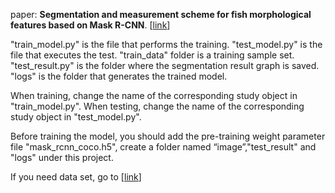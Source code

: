 
paper: **Segmentation and measurement scheme for fish morphological features based on Mask R-CNN**.
[[link](https://www.researchgate.net/publication/338678060_Segmentation_and_Measurement_Scheme_for_Fish_Morphological_Features_Based_on_Mask_R-CNN)]

"train_model.py" is the file that performs the training.
"test_model.py" is the file that executes the test.
"train_data" folder is a training sample set.
"test_result.py" is the folder where the segmentation result graph is saved.
"logs" is the folder that generates the trained model.

When training, change the name of the corresponding study object in "train_model.py".
When testing, change the name of the corresponding study object in "test_model.py".

Before training the model, you should add the pre-training weight parameter file "mask_rcnn_coco.h5", 
create a folder named “image”,"test_result" and "logs" under this project.


If you need data set, go to [[link](https://github.com/Wahaha1314/Fish-characteristic-measurement)]

